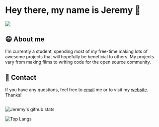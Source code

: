 # Hey there, my name is Jeremy 👋

![](https://github.com/jeremygautama/jeremygautama/blob/master/thisisjeremypage.jpg?raw=true)

## 😄 About me
I'm currently a student, spending most of my free-time making lots of awesome projects that will hopefully be beneficial to others. My projects vary from making films to writing code for the open source community. 

## 🥨 Contact
If you have any questions, feel free to [email](mailto:mail.jeremygautama@gmail.com) me or to visit my [website](https://jeremygautama.github.io). Thanks! 

##
![Jeremy's github stats](https://github-readme-stats.vercel.app/api?username=jeremygautama&show_icons=true)

![Top Langs](https://github-readme-stats.vercel.app/api/top-langs/?username=jeremygautama)
